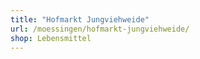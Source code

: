 ```yaml
---
title: "Hofmarkt Jungviehweide"
url: /moessingen/hofmarkt-jungviehweide/
shop: Lebensmittel
---
```


